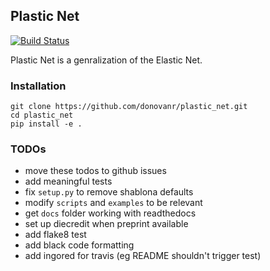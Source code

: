 ## Plastic Net
[![Build Status](https://www.travis-ci.com/donovanr/plastic_net.svg?branch=master)](https://www.travis-ci.com/donovanr/plastic_net)

Plastic Net is a genralization of the Elastic Net.

### Installation

```
git clone https://github.com/donovanr/plastic_net.git
cd plastic_net
pip install -e .
```

### TODOs

- move these todos to github issues
- add meaningful tests
- fix `setup.py` to remove shablona defaults
- modify `scripts` and `examples` to be relevant
- get `docs` folder working with readthedocs
- set up diecredit when preprint available
- add flake8 test
- add black code formatting
- add ingored for travis (eg README shouldn't trigger test)
